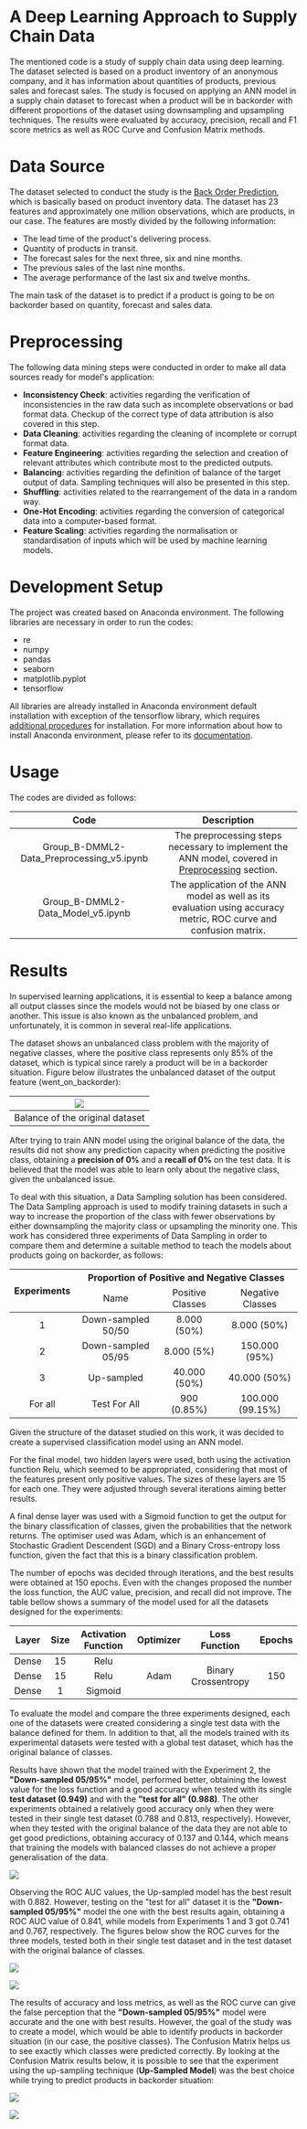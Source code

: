 # A Deep Learning Approach to Supply Chain Data

The mentioned code is a study of supply chain data using deep learning. The dataset selected is based on a product inventory of an anonymous company, and it has information about quantities of products, previous sales and forecast sales. The study is focused on applying an ANN model in a supply chain dataset to forecast when a product will be in backorder with different proportions of the dataset using downsampling and upsampling techniques. The results were evaluated by accuracy, precision, recall and F1 score metrics as well as ROC Curve and Confusion Matrix methods.

# Data Source

The dataset selected to conduct the study is the [Back Order Prediction](https://www.kaggle.com/adityanarayansinha/back-order-prediction-using-ann), which is basically based on product inventory data. The dataset has 23 features and approximately one million observations, which are products, in our case. The features are mostly divided by the following information:
- The lead time of the product's delivering process.
- Quantity of products in transit.
- The forecast sales for the next three, six and nine
months.
- The previous sales of the last nine months.
- The average performance of the last six and twelve
months.

The main task of the dataset is to predict if a product is
going to be on backorder based on quantity, forecast and sales
data.

# Preprocessing

The following data mining steps were conducted in order to make all data sources ready for model's application:

- **Inconsistency Check**: activities regarding the verification of inconsistencies in the raw data such as incomplete observations or bad format data. Checkup of the correct type of data attribution is also covered in this step.
- **Data Cleaning**: activities regarding the cleaning of incomplete or corrupt format data.
- **Feature Engineering**: activities regarding the selection and creation of relevant attributes which contribute most to the predicted outputs.
- **Balancing**: activities regarding the definition of balance of the target output of data. Sampling techniques will also be presented in this step.
- **Shuffling**: activities related to the rearrangement of the data in a random way.
- **One-Hot Encoding**: activities regarding the conversion of categorical data into a computer-based format.
- **Feature Scaling**: activities regarding the normalisation or standardisation of inputs which will be used by machine learning models.

# Development Setup

The project was created based on Anaconda environment. The following libraries are necessary in order to run the codes:
- re
- numpy
- pandas
- seaborn
- matplotlib.pyplot
- tensorflow

All libraries are already installed in Anaconda environment default installation with exception of the tensorflow library, which requires [additional procedures](https://docs.anaconda.com/anaconda/user-guide/tasks/tensorflow/) for installation. For more information about how to install Anaconda environment, please refer to its [documentation](https://www.anaconda.com/products/individual).

# Usage

The codes are divided as follows:

| Code | Description|
|:-----------------------------------------:|:----------------------------------------------------------------------------------------------------------------:|
| Group_B-DMML2-Data_Preprocessing_v5.ipynb | The preprocessing steps necessary to implement the ANN model, covered in [Preprocessing](#preprocessing) section.|
| Group_B-DMML2-Data_Model_v5.ipynb         | The application of the ANN model as well as its evaluation using accuracy metric, ROC curve and confusion matrix.|

# Results

In supervised learning applications, it is essential to keep a balance among all output classes since the models would not be biased by one class or another. This issue is also known as the unbalanced problem, and unfortunately, it is common in several real-life applications.

The dataset shows an unbalanced class problem with the majority of negative classes, where the positive class represents only 85% of the dataset, which is typical since rarely a product will be in a backorder situation. Figure below illustrates the unbalanced dataset of the output feature (went_on_backorder):

|![](/Figures/backorder_balance_binary.png) |
|:-----------------------------------------:|
| Balance of the original dataset           | 

After trying to train ANN model using the original balance of the data, the results did not show any prediction capacity when predicting the positive class, obtaining a **precision of 0%** and a **recall of 0%** on the test data. It is believed that the model was able to learn only about the negative class, given the unbalanced issue.

To deal with this situation, a Data Sampling solution has been considered. The Data Sampling approach is used to modify training datasets in such a way to increase the proportion of the class with fewer observations by either downsampling the majority class or upsampling the minority one.
This work has considered three experiments of Data Sampling in order to compare them and determine a suitable method to teach the models about products going on backorder, as follows:

<table>
<thead>
  <tr>
    <th align="center" rowspan="2">Experiments</th>
    <th align="center" colspan="3">Proportion of Positive and Negative Classes</th>
  </tr>
  <tr>
    <td align="center">Name</td>
    <td align="center">Positive Classes</td>
    <td align="center">Negative Classes</td>
  </tr>
</thead>
<tbody>
  <tr>
    <td align="center">1</td>
    <td align="center">Down-sampled 50/50</td>
    <td align="center">8.000 (50%)</td>
    <td align="center">8.000 (50%)</td>
  </tr>
  <tr>
    <td align="center">2</td>
    <td align="center">Down-sampled 05/95</td>
    <td align="center">8.000 (5%)</td>
    <td align="center">150.000 (95%)</td>
  </tr>
  <tr>
    <td align="center">3</td>
    <td align="center">Up-sampled</td>
    <td align="center">40.000 (50%)</td>
    <td align="center">40.000 (50%)</td>
  </tr>
  <tr>
    <td align="center">For all</td>
    <td align="center">Test For All</td>
    <td align="center">900 (0.85%)</td>
    <td align="center">100.000 (99.15%)</td>
  </tr>
</tbody>
</table>

Given the structure of the dataset studied on this work, it was decided to create a supervised classification model using an ANN model. 

For the final model, two hidden layers were used, both using the activation function Relu, which seemed to be appropriated, considering that most of the features present only positive values. The sizes of these layers are 15 for each one. They were adjusted through several iterations aiming better results. 

A final dense layer was used with a Sigmoid function to get the output for the binary classification of classes, given the probabilities that the network returns. The optimiser used was Adam, which is an enhancement of Stochastic Gradient Descendent (SGD) and a Binary Cross-entropy loss function, given the fact that this is a binary classification problem. 

The number of epochs was decided through iterations, and the best results were obtained at 150 epochs. Even with the changes proposed the number the loss function, the AUC value, precision, and recall did not improve. The table bellow shows a summary of the model used for all the datasets designed for the experiments:

<table>
<thead>
  <tr>
    <th align="center">Layer</th>
    <th align="center">Size</th>
    <th align="center">Activation Function</th>
    <th align="center">Optimizer</th>
    <th align="center">Loss Function</th>
    <th align="center">Epochs</th>
  </tr>
</thead>
<tbody>
  <tr>
    <td align="center">Dense</td>
    <td align="center">15</td>
    <td align="center">Relu</td>
    <td align="center" rowspan="3">Adam</td>
    <td align="center" rowspan="3">Binary Crossentropy</td>
    <td align="center" rowspan="3">150</td>
  </tr>
  <tr>
    <td align="center">Dense</td>
    <td align="center">15</td>
    <td align="center">Relu</td>
  </tr>
  <tr>
    <td align="center">Dense</td>
    <td align="center">1</td>
    <td align="center">Sigmoid</td>
  </tr>
</tbody>
</table>

To evaluate the model and compare the three experiments designed, each one of the datasets were created considering a single test data with the balance defined for them. In addition to that, all the models trained with its experimental datasets were tested with a global test dataset, which has the original balance of classes.

Results have shown that the model trained with the Experiment 2, the **"Down-sampled 05/95%"** model, performed better, obtaining the lowest value for the loss function and a good accuracy when tested with its single **test dataset (0.949)** and with the **"test for all" (0.988)**. The other experiments obtained a relatively good accuracy only when they were tested in their single test dataset (0.788 and 0.813, respectively). However, when they tested with the original balance of the data they are not able to get good predictions, obtaining accuracy of 0.137 and 0.144, which means that training the models with balanced classes do not achieve a proper generalisation of the data.

![](/Figures/result_accuracy_loss.png)

Observing the ROC AUC values, the Up-sampled model has the best result with 0.882. However, testing on the "test for all" dataset it is the **"Down-sampled 05/95%"** model the one with the best results again, obtaining a ROC AUC value of 0.841, while models from Experiments 1 and 3 got 0.741 and 0.767, respectively. The figures below show the ROC curves for the three models, tested both in their single test dataset and in the test dataset with the original balance of classes.

![](/Figures/roc_curve_all_test.png)

![](/Figures/roc_curve_single_test.png)

The results of accuracy and loss metrics, as well as the ROC curve can give the false perception that the **"Down-sampled 05/95%"** model were accurate and the one with best results. However, the goal of the study was to create a model, which would be able to identify products in backorder situation (in our case, the positive classes). The Confusion Matrix helps us to see exactly which classes were predicted correctly. By looking at the Confusion Matrix results below, it is possible to see that the experiment using the up-sampling technique (**Up-Sampled Model**) was the best choice while trying to predict products in backorder situation:

![](/Figures/confusion_matrix_all.png)

![](/Figures/confusion_matrix_single.png)
